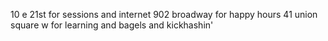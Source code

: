 10 e 21st for sessions and internet
902 broadway for happy hours
41 union square w for learning and bagels and kickhashin'
